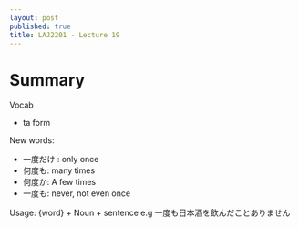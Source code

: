 ```yaml
---
layout: post
published: true
title: LAJ2201 - Lecture 19
---
```


# Summary
Vocab
- ta form

New words:
- 一度だけ : only once
- 何度も: many times
- 何度か: A few times
- 一度も: never, not even once

Usage: {word} + Noun + sentence
e.g 一度も日本酒を飲んだことありません
